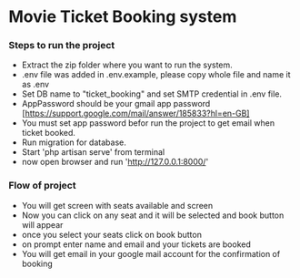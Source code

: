 # Movie Ticket Booking system

### Steps to run the project
- Extract the zip folder where you want to run the system.
- .env file was added in .env.example, please copy whole file and name it as .env
- Set DB name to "ticket_booking" and set SMTP credential in .env file.
- AppPassword should be your gmail app password [https://support.google.com/mail/answer/185833?hl=en-GB]
- You must set app password befor run the project to get email when ticket booked.
- Run migration for database.
- Start 'php artisan serve' from terminal
- now open browser and run 'http://127.0.0.1:8000/'

### Flow of project 
- You will get screen with seats available and screen
- Now you can click on any seat and it will be selected and book button will appear
- once you select your seats click on book button
- on prompt enter name and email and your tickets are booked
- You will get email in your google mail account for the confirmation of booking

